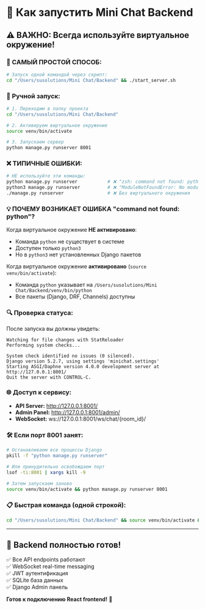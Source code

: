 # 🚀 Как запустить Mini Chat Backend

## ⚠️ ВАЖНО: Всегда используйте виртуальное окружение!

### 🎯 САМЫЙ ПРОСТОЙ СПОСОБ:

```bash
# Запуск одной командой через скрипт:
cd "/Users/susolutions/Mini Chat/Backend" && ./start_server.sh
```

### 🔧 Ручной запуск:

```bash
# 1. Переходим в папку проекта
cd "/Users/susolutions/Mini Chat/Backend"

# 2. Активируем виртуальное окружение
source venv/bin/activate

# 3. Запускаем сервер
python manage.py runserver 8001
```

### ❌ ТИПИЧНЫЕ ОШИБКИ:

```bash
# НЕ используйте эти команды:
python manage.py runserver           # ❌ "zsh: command not found: python"
python3 manage.py runserver          # ❌ "ModuleNotFoundError: No module named 'daphne'"
./manage.py runserver                # ❌ Без виртуального окружения
```

### 💡 ПОЧЕМУ ВОЗНИКАЕТ ОШИБКА "command not found: python"?

Когда виртуальное окружение **НЕ активировано**:
- Команда `python` не существует в системе
- Доступен только `python3` 
- Но в `python3` нет установленных Django пакетов

Когда виртуальное окружение **активировано** (`source venv/bin/activate`):
- Команда `python` указывает на `/Users/susolutions/Mini Chat/Backend/venv/bin/python`
- Все пакеты (Django, DRF, Channels) доступны

### 🔍 Проверка статуса:

После запуска вы должны увидеть:
```
Watching for file changes with StatReloader
Performing system checks...

System check identified no issues (0 silenced).
Django version 5.2.7, using settings 'minichat.settings'
Starting ASGI/Daphne version 4.0.0 development server at http://127.0.0.1:8001/
Quit the server with CONTROL-C.
```

### 🌐 Доступ к сервису:

- **API Server:** http://127.0.0.1:8001/
- **Admin Panel:** http://127.0.0.1:8001/admin/
- **WebSocket:** ws://127.0.0.1:8001/ws/chat/{room_id}/

### 🛠️ Если порт 8001 занят:

```bash
# Останавливаем все процессы Django
pkill -f "python manage.py runserver"

# Или принудительно освобождаем порт
lsof -ti:8001 | xargs kill -9

# Затем запускаем заново
source venv/bin/activate && python manage.py runserver 8001
```

### 📋 Быстрая команда (одной строкой):

```bash
cd "/Users/susolutions/Mini Chat/Backend" && source venv/bin/activate && python manage.py runserver 8001
```

---

## 🎯 Backend полностью готов!

✅ Все API endpoints работают  
✅ WebSocket real-time messaging  
✅ JWT аутентификация  
✅ SQLite база данных  
✅ Django Admin панель  

**Готов к подключению React frontend!** 🚀